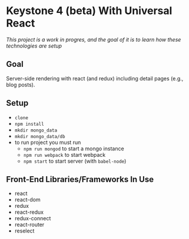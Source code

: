 # Keystone 4 (beta) With Universal React

*This project is a work in progres, and the goal of it is to learn how these technologies are setup*

## Goal

Server-side rendering with react (and redux) including detail pages (e.g., blog posts).

## Setup

* `clone`
* `npm install`
* `mkdir mongo_data`
* `mkdir mongo_data/db`
* to run project you must run
  * `npm run mongod` to start a mongo instance
  * `npm run webpack` to start webpack
  * `npm start`  to start server (with `babel-node`)

## Front-End Libraries/Frameworks In Use

* react
* react-dom
* redux
* react-redux
* redux-connect
* react-router
* reselect
